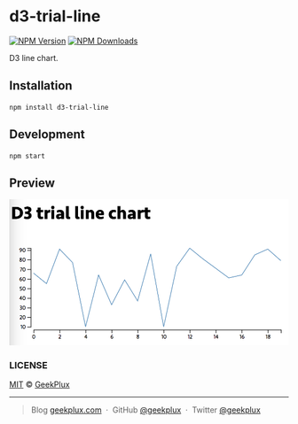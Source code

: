 # d3-trial-line


[![NPM Version][npm-image]][npm-url]
[![NPM Downloads][downloads-image]][downloads-url]

D3 line chart.


## Installation

```
npm install d3-trial-line
```

## Development

```
npm start
```

## Preview

![](./preview/d3-trial-line.png)

### LICENSE

[MIT](LICENSE) &copy; [GeekPlux](https://github.com/geekplux)


---

> Blog [geekplux.com](http://geekplux.com) &nbsp;&middot;&nbsp;
> GitHub [@geekplux](https://github.com/geekplux) &nbsp;&middot;&nbsp;
> Twitter [@geekplux](https://twitter.com/geekplux)


[npm-image]: https://img.shields.io/npm/v/d3-trial-line.svg?style=flat-square
[npm-url]: https://npmjs.org/package/d3-trial-line
[downloads-image]: https://img.shields.io/npm/dm/d3-trial-line.svg?style=flat-square
[downloads-url]: https://npmjs.org/package/d3-trial-line
